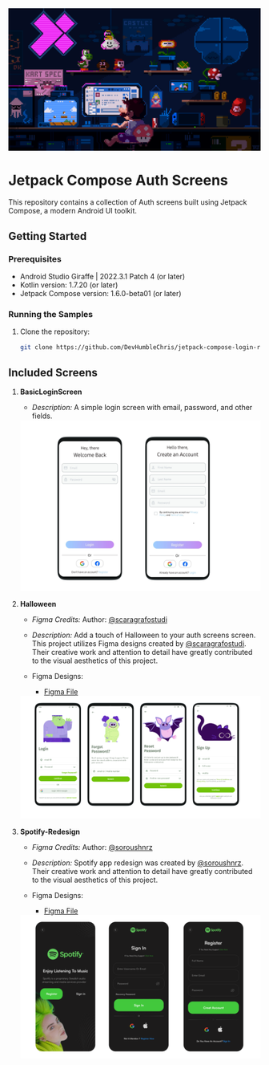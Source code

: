 <div>
    <img src="./public/mario.gif" alt="mario" />
</div>

# Jetpack Compose Auth Screens

This repository contains a collection of Auth screens built using Jetpack Compose, a modern Android UI toolkit.

## Getting Started

### Prerequisites

- Android Studio Giraffe | 2022.3.1 Patch 4 (or later)
- Kotlin version: 1.7.20 (or later)
- Jetpack Compose version: 1.6.0-beta01 (or later)

### Running the Samples

1. Clone the repository:

   ```bash
   git clone https://github.com/DevHumbleChris/jetpack-compose-login-registration-samples.git
   ```

## Included Screens

1. **BasicLoginScreen**

   - _Description:_ A simple login screen with email, password, and other fields.

   <img src="./public/simple-login.png" alt="simple login image" style="max-width: 30rem; margin: auto;"/>

2. **Halloween**

   - _Figma Credits:_ Author: [@scaragrafostudi](https://www.figma.com/@scaragrafostudi)

   - _Description:_ Add a touch of Halloween to your auth screens screen. This project utilizes Figma designs created by [@scaragrafostudi](https://www.figma.com/@scaragrafostudi). Their creative work and attention to detail have greatly contributed to the visual aesthetics of this project.

   - Figma Designs:
     - [Figma File](<https://www.figma.com/file/f1ycwMo2IDH4Ig5OKfh8oz/Login-and-Sign-up-Screens-(Community)?type=design&node-id=103%3A350&mode=design&t=NKilFaZkVrQm7T0R-1>)

   <img src="./public/halloween.png" alt="halloween" />

3. **Spotify-Redesign**

   - _Figma Credits:_ Author: [@soroushnrz](https://dribbble.com/soroushnrz)

   - _Description:_ Spotify app redesign was created by [@soroushnrz](https://dribbble.com/soroushnrz). Their creative work and attention to detail have greatly contributed to the visual aesthetics of this project.

   - Figma Designs:
     - [Figma File](https://www.figma.com/file/MruO0xM1DsG8W9RQNvTVp5/Spotify-Redesign---Free-Ui-Kit-(Dark-Mode)-(Community)?type=design&node-id=0%3A1&mode=design&t=7KuCDUFt5X8pCN5P-1)

   <img src="./public/spotify.png" alt="spotify" />